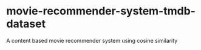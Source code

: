 # movie-recommender-system-tmdb-dataset
A content based movie recommender system using cosine similarity
